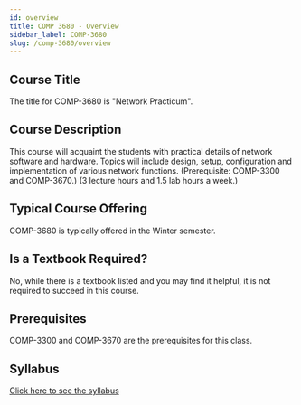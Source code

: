 ```yaml
---
id: overview
title: COMP 3680 - Overview
sidebar_label: COMP-3680
slug: /comp-3680/overview
---
```


## Course Title

The title for COMP-3680 is "Network Practicum".

## Course Description

This course will acquaint the students with practical details of network software and hardware. Topics will include design, setup, configuration and implementation of various network functions. (Prerequisite: COMP-3300 and COMP-3670.) (3 lecture hours and 1.5 lab hours a week.)

## Typical Course Offering

COMP-3680 is typically offered in the Winter semester.

## Is a Textbook Required?

No, while there is a textbook listed and you may find it helpful, it is not required to succeed in this course.

## Prerequisites

COMP-3300 and COMP-3670 are the prerequisites for this class.

## Syllabus

[Click here to see the syllabus](../../resources/syllabus/COMP-3680-01-02%20F24.pdf)


